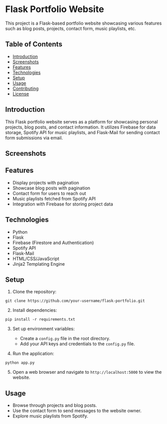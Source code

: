 # Flask Portfolio Website

This project is a Flask-based portfolio website showcasing various features such as blog posts, projects, contact form, music playlists, etc.

## Table of Contents

- [Introduction](#introduction)
- [Screenshots](#screenshots)
- [Features](#features)
- [Technologies](#technologies)
- [Setup](#setup)
- [Usage](#usage)
- [Contributing](#contributing)
- [License](#license)

## Introduction

This Flask portfolio website serves as a platform for showcasing personal projects, blog posts, and contact information. It utilizes Firebase for data storage, Spotify API for music playlists, and Flask-Mail for sending contact form submissions via email.

## Screenshots


## Features

- Display projects with pagination
- Showcase blog posts with pagination
- Contact form for users to reach out
- Music playlists fetched from Spotify API
- Integration with Firebase for storing project data

## Technologies

- Python
- Flask
- Firebase (Firestore and Authentication)
- Spotify API
- Flask-Mail
- HTML/CSS/JavaScript
- Jinja2 Templating Engine

## Setup

1. Clone the repository:

```
git clone https://github.com/your-username/flask-portfolio.git
```

2. Install dependencies:

```
pip install -r requirements.txt
```

3. Set up environment variables:
   
   - Create a `config.py` file in the root directory.
   - Add your API keys and credentials to the `config.py` file.

4. Run the application:

```
python app.py
```

5. Open a web browser and navigate to `http://localhost:5000` to view the website.

## Usage

- Browse through projects and blog posts.
- Use the contact form to send messages to the website owner.
- Explore music playlists from Spotify.


